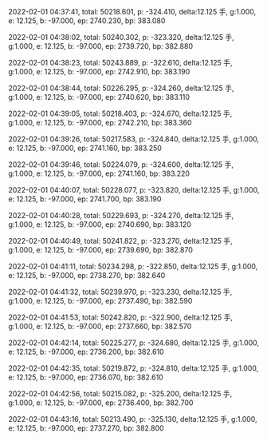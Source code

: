 2022-02-01 04:37:41, total: 50218.601, p: -324.410, delta:12.125 手, g:1.000, e: 12.125, b: -97.000, ep: 2740.230, bp: 383.080

2022-02-01 04:38:02, total: 50240.302, p: -323.320, delta:12.125 手, g:1.000, e: 12.125, b: -97.000, ep: 2739.720, bp: 382.880

2022-02-01 04:38:23, total: 50243.889, p: -322.610, delta:12.125 手, g:1.000, e: 12.125, b: -97.000, ep: 2742.910, bp: 383.190

2022-02-01 04:38:44, total: 50226.295, p: -324.260, delta:12.125 手, g:1.000, e: 12.125, b: -97.000, ep: 2740.620, bp: 383.110

2022-02-01 04:39:05, total: 50218.403, p: -324.670, delta:12.125 手, g:1.000, e: 12.125, b: -97.000, ep: 2742.210, bp: 383.360

2022-02-01 04:39:26, total: 50217.583, p: -324.840, delta:12.125 手, g:1.000, e: 12.125, b: -97.000, ep: 2741.160, bp: 383.250

2022-02-01 04:39:46, total: 50224.079, p: -324.600, delta:12.125 手, g:1.000, e: 12.125, b: -97.000, ep: 2741.160, bp: 383.220

2022-02-01 04:40:07, total: 50228.077, p: -323.820, delta:12.125 手, g:1.000, e: 12.125, b: -97.000, ep: 2741.700, bp: 383.190

2022-02-01 04:40:28, total: 50229.693, p: -324.270, delta:12.125 手, g:1.000, e: 12.125, b: -97.000, ep: 2740.690, bp: 383.120

2022-02-01 04:40:49, total: 50241.822, p: -323.270, delta:12.125 手, g:1.000, e: 12.125, b: -97.000, ep: 2739.690, bp: 382.870

2022-02-01 04:41:11, total: 50234.298, p: -322.850, delta:12.125 手, g:1.000, e: 12.125, b: -97.000, ep: 2738.270, bp: 382.640

2022-02-01 04:41:32, total: 50239.970, p: -323.230, delta:12.125 手, g:1.000, e: 12.125, b: -97.000, ep: 2737.490, bp: 382.590

2022-02-01 04:41:53, total: 50242.820, p: -322.900, delta:12.125 手, g:1.000, e: 12.125, b: -97.000, ep: 2737.660, bp: 382.570

2022-02-01 04:42:14, total: 50225.277, p: -324.680, delta:12.125 手, g:1.000, e: 12.125, b: -97.000, ep: 2736.200, bp: 382.610

2022-02-01 04:42:35, total: 50219.872, p: -324.810, delta:12.125 手, g:1.000, e: 12.125, b: -97.000, ep: 2736.070, bp: 382.610

2022-02-01 04:42:56, total: 50215.082, p: -325.200, delta:12.125 手, g:1.000, e: 12.125, b: -97.000, ep: 2736.400, bp: 382.700

2022-02-01 04:43:16, total: 50213.490, p: -325.130, delta:12.125 手, g:1.000, e: 12.125, b: -97.000, ep: 2737.270, bp: 382.800